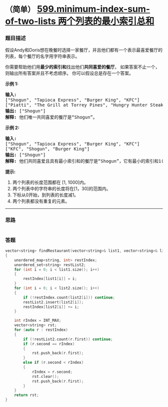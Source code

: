 # `（简单）` [599.minimum-index-sum-of-two-lists 两个列表的最小索引总和](https://leetcode-cn.com/problems/minimum-index-sum-of-two-lists/)

### 题目描述
<p>假设Andy和Doris想在晚餐时选择一家餐厅，并且他们都有一个表示最喜爱餐厅的列表，每个餐厅的名字用字符串表示。</p>

<p>你需要帮助他们用<strong>最少的索引和</strong>找出他们<strong>共同喜爱的餐厅</strong>。 如果答案不止一个，则输出所有答案并且不考虑顺序。 你可以假设总是存在一个答案。</p>

<p><strong>示例 1:</strong></p>

<pre><strong>输入:</strong>
["Shogun", "Tapioca Express", "Burger King", "KFC"]
["Piatti", "The Grill at Torrey Pines", "Hungry Hunter Steakhouse", "Shogun"]
<strong>输出:</strong> ["Shogun"]
<strong>解释:</strong> 他们唯一共同喜爱的餐厅是“Shogun”。
</pre>

<p><strong>示例 2:</strong></p>

<pre><strong>输入:</strong>
["Shogun", "Tapioca Express", "Burger King", "KFC"]
["KFC", "Shogun", "Burger King"]
<strong>输出:</strong> ["Shogun"]
<strong>解释:</strong> 他们共同喜爱且具有最小索引和的餐厅是“Shogun”，它有最小的索引和1(0+1)。
</pre>

<p><strong>提示:</strong></p>

<ol>
	<li>两个列表的长度范围都在&nbsp;[1, 1000]内。</li>
	<li>两个列表中的字符串的长度将在[1，30]的范围内。</li>
	<li>下标从0开始，到列表的长度减1。</li>
	<li>两个列表都没有重复的元素。</li>
</ol>


---
### 思路
```
```

### 答题
``` C++
vector<string> findRestaurant(vector<string>& list1, vector<string>& list2)
{
	unordered_map<string, int> restIndex;
	unordered_set<string> restList2;
	for (int i = 0; i < list1.size(); i++)
	{
		restIndex[list1[i]] = i;
	}
	for (int i = 0; i < list2.size(); i++)
	{
		if (!restIndex.count(list2[i])) continue;
		restList2.insert(list2[i]);
		restIndex[list2[i]] += i;
	}

	int rIndex = INT_MAX;
	vector<string> rst;
	for (auto r : restIndex)
	{
		if (!restList2.count(r.first)) continue;
		if (r.second == rIndex)
		{
			rst.push_back(r.first);
		}
		else if (r.second < rIndex)
		{
			rIndex = r.second;
			rst.clear();
			rst.push_back(r.first);
		}
	}
	return rst;
}
```
